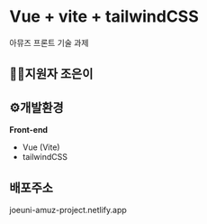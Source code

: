 # Vue + vite + tailwindCSS
아뮤즈 프론트 기술 과제 

## 🙋‍♀️지원자 조은이

## ⚙️개발환경
**Front-end**
- Vue (Vite)
- tailwindCSS

## 배포주소
joeuni-amuz-project.netlify.app
